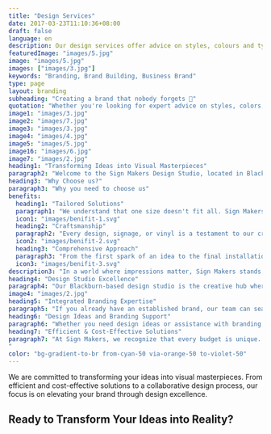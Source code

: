 ```yaml
---
title: "Design Services"
date: 2017-03-23T11:10:36+08:00
draft: false
language: en
description: Our design services offer advice on styles, colours and typefaces. We are also happy to help in design and branding ideas.
featuredImage: "images/5.jpg"
image: "images/5.jpg"
images: ["images/3.jpg"]
keywords: "Branding, Brand Building, Business Brand"
type: page
layout: branding
subheading: "Creating a brand that nobody forgets 💅"
quotation: "Whether you're looking for expert advice on styles, colors, and typefaces or need assistance with design ideas and branding, our team is here to bring your vision to life."
image1: "images/3.jpg"
image2: "images/7.jpg"
image3: "images/3.jpg"
image4: "images/4.jpg"
image5: "images/5.jpg"
image16: "images/6.jpg"
image7: "images/2.jpg"
heading1: "Transforming Ideas into Visual Masterpieces"
paragraph2: "Welcome to the Sign Makers Design Studio, located in Blackburn. Our studio boasts a qualified and experienced graphic design team dedicated to offering a wide array of design services. Whether you're looking for expert advice on styles, colors, and typefaces or need assistance with design ideas and branding, our team is here to bring your vision to life."
heading3: "Why Choose us?"
paragraph3: "Why you need to choose us"
benefits:
  heading1: "Tailored Solutions"
  paragraph1: "We understand that one size doesn't fit all. Sign Makers tailors branding solutions to align with your unique identity, ensuring a bespoke representation."
  icon1: "images/benifit-1.svg"
  heading2: "Craftsmanship"
  paragraph2: "Every design, signage, or vinyl is a testament to our craftsmanship. We take pride in delivering not just products, but works of art that speak volumes about your brand."
  icon2: "images/benifit-2.svg"
  heading3: "Comprehensive Approach"
  paragraph3: "From the first spark of an idea to the final installation, Sign Makers adopts a comprehensive approach. We cover every aspect of branding to create a harmonious and impactful brand presence."
  icon3: "images/benifit-3.svg"
description3: "In a world where impressions matter, Sign Makers stands as your dedicated ally, shaping a brand identity that resonates with your audience. Let us be the brushstrokes that paint your business narrative across the canvas of consumer consciousness."
heading4: "Design Studio Excellence"
paragraph4: "Our Blackburn-based design studio is the creative hub where ideas take shape. With a team of qualified and experienced graphic designers, we offer a diverse range of design services to meet your every need. From conceptualization to execution, our designers are committed to delivering visual masterpieces that exceed your expectations."
image4: "images/2.jpg"
heading5: "Integrated Branding Expertise"
paragraph5: "If you already have an established brand, our team can seamlessly integrate design work with your corporate styling and brand guidelines. We provide valuable advice on maintaining design consistency while elevating your visual identity."
heading6: "Design Ideas and Branding Support"
paragraph6: "Whether you need design ideas or assistance with branding, our team is ready to collaborate and bring fresh perspectives to the table. We thrive on turning creative challenges into opportunities, ensuring your designs stand out in the competitive landscape."
heading7: "Efficient & Cost-Effective Solutions"
paragraph7: "At Sign Makers, we recognize that every budget is unique. Our commitment is to work with you, understanding your budget constraints, and finding the most cost-effective solutions without compromising on quality.
"
color: "bg-gradient-to-br from-cyan-50 via-orange-50 to-violet-50"
---
```


We are committed to transforming your ideas into visual masterpieces. From efficient and cost-effective solutions to a collaborative design process, our focus is on elevating your brand through design excellence.

## Ready to Transform Your Ideas into Reality?